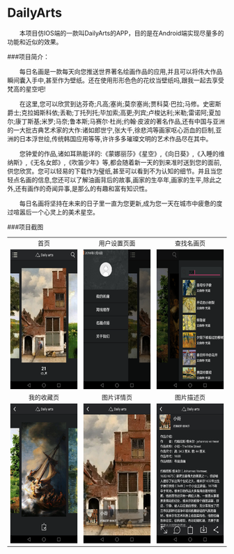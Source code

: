 # DailyArts
　　本项目仿IOS端的一款叫DailyArts的APP，目的是在Android端实现尽量多的功能和近似的效果。

###项目简介：

　　每日名画是一款每天向您推送世界著名绘画作品的应用,并且可以将伟大作品瞬间囊入手中,甚至作为壁纸。还在使用形形色色的花纹当壁纸吗,跟我一起去享受梵高的星空吧!

　　在这里,您可以欣赏到达芬奇;凡高;塞尚;莫奈塞尚;贾科莫·巴拉;马修。史密斯爵士;克拉姆斯科依;丢勒;丁托列托;毕加索;高更;列宾;卢梭达利;米勒;雷诺阿;夏加尔;康丁斯基;米罗;马奈;鲁本斯;马赛尔·杜尚;约翰·皮波的著名作品,还有中国与亚洲的一大批古典艺术家的大作:诸如郎世宁,张大千,徐悲鸿等画家呕心沥血的巨制,亚洲的日本浮世绘,传统韩国应用等等,许许多多璀璨文明的艺术作品尽在其中。

　　您钟爱的作品,诸如耳熟能详的:《蒙娜丽莎》《星空》,《向日葵》,《入睡的维纳斯》,《无名女郎》,《吹笛少年》等,都会随着新一天的到来准时送到您的面前,供您欣赏。您可以轻易的下载作为璧纸,甚至可以看到不为认知的细节。并且当您轻点名画的信息,您还可以了解油画背后的故事,画家的生卒年,画家的生平,除此之外,还有画作的奇闻异事,是那么的有趣和富有知识性。

　　每日名画将坚持在未来的日子里一直为您更新,成为您一天在城市中疲惫的度过喧嚣后一个心灵上的美术星空。

###项目截图
<table>
  <tr>
    <td align="center">首页</td>
    <td align="center">用户设置页面</td>
    <td align="center">查找名画页</td>
  </tr>
  <tr>
    <td><img src="./images/home.png" width="180" height="320" /></td>
    <td><img src="./images/home_left.png" width="180" height="320" /></td>
    <td><img src="./images/home_right.png" width="180" height="320" /></td>
  </tr>
<tr>
    <td align="center">我的收藏页</td>
    <td align="center">图片详情页</td>
    <td align="center">图片描述页</td>
  </tr>
  <tr>
    <td><img src="./images/collection.png" width="180" height="320" /></td>
    <td><img src="./images/details.png" width="180" height="320" /></td>
    <td><img src="./images/describe.png" width="180" height="320" /></td>
  </tr>
</table>




